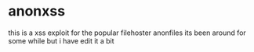 # anonxss
this is a xss exploit for the popular filehoster anonfiles its been around for some while but i have edit it a bit
